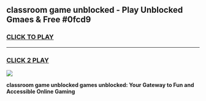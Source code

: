 
## classroom game unblocked - Play Unblocked Gmaes & Free #0fcd9
<h3>
<a href="https://premium.freeplayer.one?title=classroom_game_unblocked&ref=03M">CLICK TO PLAY</a></h3>
<hr>

<h3>
<a href="https://premium.freeplayer.one?title=classroom_game_unblocked&ref=03M">CLICK 2 PLAY</a>
  
</h3>

<a href="https://premium.freeplayer.one?title=classroom_game_unblocked&ref=03M"><img src="https://clearcache.store/games.png"></a>


**classroom game unblocked games unblocked: Your Gateway to Fun and Accessible Online Gaming**
